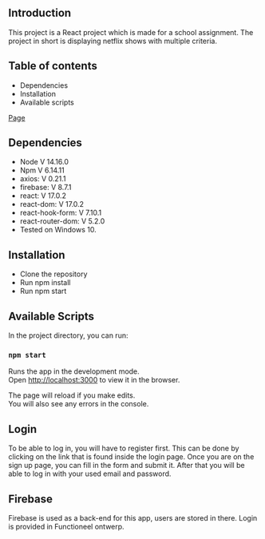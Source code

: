 ## Introduction
This project is a React project which is made for a school assignment. The project in short is displaying netflix shows with multiple criteria.

## Table of contents
* Dependencies
* Installation
* Available scripts

[Page](./src/image/img.png)

## Dependencies
* Node V 14.16.0
* Npm V 6.14.11
* axios: V 0.21.1
* firebase: V 8.7.1
* react: V 17.0.2
* react-dom: V 17.0.2
* react-hook-form: V 7.10.1
* react-router-dom: V 5.2.0
* Tested on Windows 10.

## Installation
* Clone the repository
* Run npm install
* Run npm start

## Available Scripts

In the project directory, you can run:

### `npm start`

Runs the app in the development mode.<br />
Open [http://localhost:3000](http://localhost:3000) to view it in the browser.

The page will reload if you make edits.<br />
You will also see any errors in the console.

## Login 
To be able to log in, you will have to register first. This can be done by clicking on the link that is found inside the login page. Once you are on the sign up page, you can fill in the form and submit it. After that you will be able to log in with your used email and password. 

## Firebase
Firebase is used as a back-end for this app, users are stored in there.
Login is provided in Functioneel ontwerp.